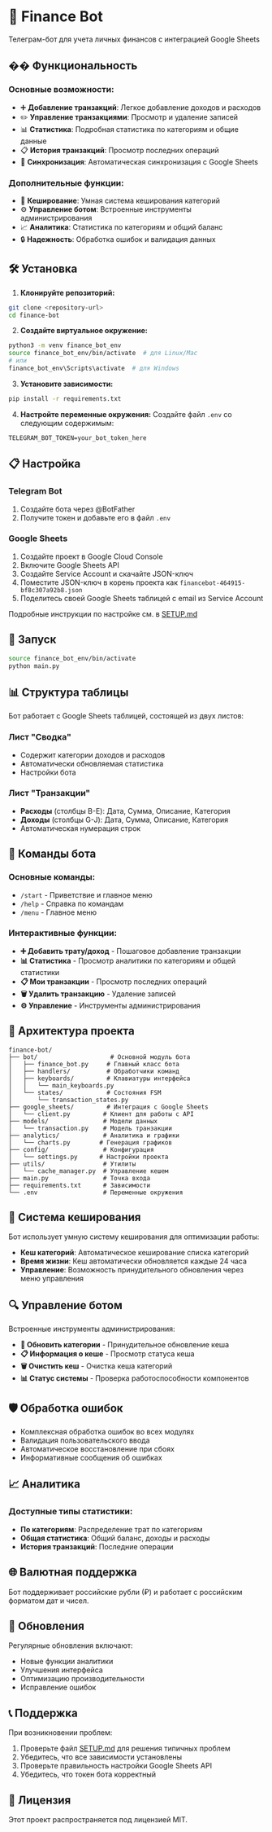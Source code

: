# 🏦 Finance Bot

Телеграм-бот для учета личных финансов с интеграцией Google Sheets

## �� Функциональность

### Основные возможности:
- ➕ **Добавление транзакций**: Легкое добавление доходов и расходов
- ✏️ **Управление транзакциями**: Просмотр и удаление записей
- 📊 **Статистика**: Подробная статистика по категориям и общие данные
- 📋 **История транзакций**: Просмотр последних операций
- 🔄 **Синхронизация**: Автоматическая синхронизация с Google Sheets

### Дополнительные функции:
- 💾 **Кеширование**: Умная система кеширования категорий
- ⚙️ **Управление ботом**: Встроенные инструменты администрирования
- 📈 **Аналитика**: Статистика по категориям и общий баланс
- 🔒 **Надежность**: Обработка ошибок и валидация данных

## 🛠️ Установка

1. **Клонируйте репозиторий:**
```bash
git clone <repository-url>
cd finance-bot
```

2. **Создайте виртуальное окружение:**
```bash
python3 -m venv finance_bot_env
source finance_bot_env/bin/activate  # для Linux/Mac
# или
finance_bot_env\Scripts\activate  # для Windows
```

3. **Установите зависимости:**
```bash
pip install -r requirements.txt
```

4. **Настройте переменные окружения:**
Создайте файл `.env` со следующим содержимым:
```
TELEGRAM_BOT_TOKEN=your_bot_token_here
```

## 📋 Настройка

### Telegram Bot
1. Создайте бота через @BotFather
2. Получите токен и добавьте его в файл `.env`

### Google Sheets
1. Создайте проект в Google Cloud Console
2. Включите Google Sheets API
3. Создайте Service Account и скачайте JSON-ключ
4. Поместите JSON-ключ в корень проекта как `financebot-464915-bf8c307a92b8.json`
5. Поделитесь своей Google Sheets таблицей с email из Service Account

Подробные инструкции по настройке см. в [SETUP.md](SETUP.md)

## 🏃 Запуск

```bash
source finance_bot_env/bin/activate
python main.py
```

## 📊 Структура таблицы

Бот работает с Google Sheets таблицей, состоящей из двух листов:

### Лист "Сводка"
- Содержит категории доходов и расходов
- Автоматически обновляемая статистика
- Настройки бота

### Лист "Транзакции"
- **Расходы** (столбцы B-E): Дата, Сумма, Описание, Категория
- **Доходы** (столбцы G-J): Дата, Сумма, Описание, Категория
- Автоматическая нумерация строк

## 🤖 Команды бота

### Основные команды:
- `/start` - Приветствие и главное меню
- `/help` - Справка по командам
- `/menu` - Главное меню

### Интерактивные функции:
- **➕ Добавить трату/доход** - Пошаговое добавление транзакции
- **📊 Статистика** - Просмотр аналитики по категориям и общей статистики
- **📋 Мои транзакции** - Просмотр последних операций
- **🗑️ Удалить транзакцию** - Удаление записей
- **⚙️ Управление** - Инструменты администрирования

## 🔧 Архитектура проекта

```
finance-bot/
├── bot/                    # Основной модуль бота
│   ├── finance_bot.py     # Главный класс бота
│   ├── handlers/          # Обработчики команд
│   ├── keyboards/         # Клавиатуры интерфейса
│   │   └── main_keyboards.py
│   └── states/            # Состояния FSM
│       └── transaction_states.py
├── google_sheets/         # Интеграция с Google Sheets
│   └── client.py         # Клиент для работы с API
├── models/               # Модели данных
│   └── transaction.py    # Модель транзакции
├── analytics/            # Аналитика и графики
│   └── charts.py        # Генерация графиков
├── config/               # Конфигурация
│   └── settings.py      # Настройки проекта
├── utils/                # Утилиты
│   └── cache_manager.py  # Управление кешем
├── main.py               # Точка входа
├── requirements.txt      # Зависимости
└── .env                  # Переменные окружения
```

## 💾 Система кеширования

Бот использует умную систему кеширования для оптимизации работы:
- **Кеш категорий**: Автоматическое кеширование списка категорий
- **Время жизни**: Кеш автоматически обновляется каждые 24 часа
- **Управление**: Возможность принудительного обновления через меню управления

## 🔍 Управление ботом

Встроенные инструменты администрирования:
- **🔄 Обновить категории** - Принудительное обновление кеша
- **📋 Информация о кеше** - Просмотр статуса кеша
- **🗑️ Очистить кеш** - Очистка кеша категорий
- **📊 Статус системы** - Проверка работоспособности компонентов

## 🛡️ Обработка ошибок

- Комплексная обработка ошибок во всех модулях
- Валидация пользовательского ввода
- Автоматическое восстановление при сбоях
- Информативные сообщения об ошибках

## 📈 Аналитика

### Доступные типы статистики:
- **По категориям**: Распределение трат по категориям
- **Общая статистика**: Общий баланс, доходы и расходы
- **История транзакций**: Последние операции

## 🌐 Валютная поддержка

Бот поддерживает российские рубли (₽) и работает с российским форматом дат и чисел.

## 🔄 Обновления

Регулярные обновления включают:
- Новые функции аналитики
- Улучшения интерфейса
- Оптимизацию производительности
- Исправление ошибок

## 📞 Поддержка

При возникновении проблем:
1. Проверьте файл [SETUP.md](SETUP.md) для решения типичных проблем
2. Убедитесь, что все зависимости установлены
3. Проверьте правильность настройки Google Sheets API
4. Убедитесь, что токен бота корректный

## 📝 Лицензия

Этот проект распространяется под лицензией MIT.
